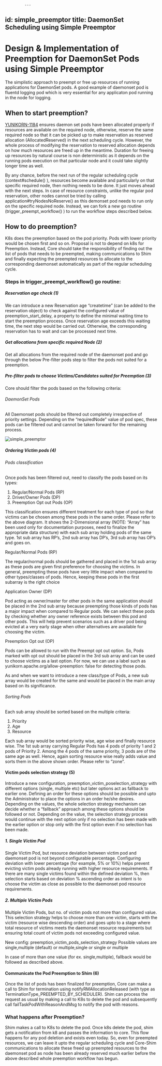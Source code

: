              ---
id: simple_preemptor
title: DaemonSet Scheduling using Simple Preemptor
---

<!--
 * Licensed to the Apache Software Foundation (ASF) under one
 * or more contributor license agreements. See the NOTICE file
 * distributed with this work for additional information
 * regarding copyright ownership. The ASF licenses this file
 * to you under the Apache License, Version 2.0 (the
 * "License"); you may not use this file except in compliance
 * with the License. You may obtain a copy of the License at
 *
 * http://www.apache.org/licenses/LICENSE-2.0
 *
 * Unless required by applicable law or agreed to in writing, software
 * distributed under the License is distributed on an "AS IS" BASIS,
 * WITHOUT WARRANTIES OR CONDITIONS OF ANY KIND, either express or implied.
 * See the License for the specific language governing permissions and
 * limitations under the License.
 -->
# Design & Implementation of Preemption for DaemonSet Pods using Simple Preemptor

The simplistic approach to preempt or free up resources of running applications for DaemonSet pods. A good example of daemonset pod is fluentd logging pod which is very essential for any applicaton pod running in the node for logging.

## When to start preemption?
[YUNIKORN-1184](https://issues.apache.org/jira/browse/YUNIKORN-1184) ensures daemon set pods have been allocated properly if resources are available on the required node, otherwise, reserve the same required node so that it can be picked up to make reservation as reserved allocation (AllocatedReserved) in the next scheduling cycle. However, the whole process of modifying the reservation to reserved allocation depends on how much resources are freed up in the meantime. Duration for freeing up resources by natural course is non deterministic as it depends on the running pods execution on that particular node and it could take slightly longer time as well.

By any chance, before the next run of the regular scheduling cycle (context#schedule() ), resources become available and particularly on that specific required node, then nothing needs to be done. It just moves ahead with the next steps. In case of resource constraints, unlike the regular pod reservation, other nodes cannot be tried by calling application#tryNodesNoReserve() as this demonset pod needs to run only on the specific required node. Instead, we can fork a new go routine (trigger_preempt_workflow() ) to run the workflow steps described below.


## How to do preemption?
K8s does the preemption based on the pod priority. Pods with lower priority would be chosen first and so on. Proposal is not to depend on k8s for Preemption. Instead, Core should take the responsibility of finding out the list of pods that needs to be preempted, making communications to Shim and finally expecting the preempted resources to allocate to the corresponding daemonset automatically as part of the regular scheduling cycle.

### Steps in trigger_preempt_workflow() go routine:

##### Reservation age check (1)
We can introduce a new Reservation age “createtime” (can be added to the reservation object) to check against the configured value of preemption_start_delay, a property to define the minimal waiting time to start the preemption process. Once reservation age exceeds this waiting time, the next step would be carried out. Otherwise, the corresponding reservation has to wait and can be processed next time.

##### Get allocations from specific required Node (2)
Get all allocations from the required node of the daemonset pod and go through the below Pre-filter pods step to filter the pods not suited for a preemption.

##### Pre-filter pods to choose Victims/Candidates suited for Preemption (3)

Core should filter the pods based on the following criteria:

###### DaemonSet Pods

All Daemonset pods should be filtered out completely irrespective of priority settings. Depending on the “requiredNode” value of pod spec, these pods can be filtered out and cannot be taken forward for the remaining process.

![simple_preemptor](./../assets/simple_preemptor.png)

##### Ordering Victim pods (4)

###### Pods classification

Once pods has been filtered out, need to classify the pods based on its types:

1. Regular/Normal Pods (RP)
2. Driver/Owner Pods (DP)
3. Preemption Opt out Pods (OP)

This classification ensures different treatment for each type of pod so that victims can be chosen among these pods in the same order. Please refer to the above diagram. It shows the 2-Dimensional array (NOTE: “Array” has been used only for documentation purposes, need to finalize the appropriate data structure) with each sub array holding pods of the same type. 1st sub array has RP’s, 2nd sub array has DP’s, 3rd sub array has OP’s and goes on.

Regular/Normal Pods (RP)

The regular/normal pods should be gathered and placed in the 1st sub array as these pods are given first preference for choosing the victims. In general, preempting these pods have very little impact when compared to other types/classes of pods. Hence, keeping these pods in the first subarray is the right choice

Application Owner (DP)

Pod acting as owner/master for other pods in the same application should be placed in the 2nd sub array because preempting those kinds of pods has a major impact when compared to Regular pods. We can select these pods by checking whether any owner reference exists between this pod and other pods. This will help prevent scenarios such as a driver pod being evicted at a very early stage when other alternatives are available for choosing the victim.

Preemption Opt out (OP)

Pods can be allowed to run with the Preempt opt out option. So, Pods marked with opt out should be placed in the 3rd sub array and can be used to choose victims as a last option. For now, we can use a label such as yunikorn.apache.org/allow-preemption: false for detecting those pods.


As and when we want to introduce a new class/type of Pods, a new sub array would be created for the same and would be placed in the main array based on its significance.

###### Sorting Pods

Each sub array should be sorted based on the multiple criteria:

1. Priority
2. Age
3. Resource

Each sub array would be sorted priority wise, age wise and finally resource wise. The 1st sub array carrying Regular Pods has 4 pods of priority 1 and 2 pods of Priority 2. Among the 4 pods of the same priority, 3 pods are of the same age as well. Hence, again sorting resource wise really adds value and sorts them in the above shown order. Please refer to “zone”.

#### Victim pods selection strategy (5)

Introduce a new configuration, preemption_victim_poselection_strategy with different options (single, multiple etc) but later options act as fallback to earlier one. Defining an order for these options should be possible and upto the Administrator to place the options in an order he/she desires. Depending on the values, the whole selection strategy mechanism can decide whether a “fallback” approach among these options should be followed or not. Depending on the value, the selection strategy process would continue with the next option only if no selection has been made with the earlier option or stop only with the first option even if no selection has been made.

##### 1. Single Victim Pod

Single Victim Pod, but resource deviation between victim pod and daemonset pod is not beyond configurable percentage. Configuring deviation with lower percentage (for example, 5% or 10%) helps prevent evicting victim pods already running with higher resource requirements. If there are many single victims found within the defined deviation %, then selection starts based on deviation % ascending order as intent is to choose the victim as close as possible to the daemonset pod resource requirements.

##### 2. Multiple Victim Pods

Multiple Victim Pods, but no. of victim pods not more than configured value. This selection strategy helps to choose more than one victim, starts with the victim (resource wise descending order) and goes upto to a stage where total resource of victims meets the daemonset resource requirements but ensuring total count of victim pods not exceeding configured value.

New config: preemption_victim_pods_selection_strategy
Possible values are single,multiple (default) or multiple,single or single or multiple

In case of more than one value (for ex. single,multiple), fallback would be followed as described above.

#### Communicate the Pod Preemption to Shim (6)

Once the list of pods has been finalized for preemption, Core can make a call to Shim for termination using notifyRMAllocationReleased (with type as TerminationType_PREEMPTED_BY_SCHEDULER). Shim can process the request as usual by making a call to K8s to delete the pod and subsequently call failTaskPodWithReasonAndMsg to notify the pod with reasons.

### What happens after Preemption?

Shim makes a call to K8s to delete the pod. Once k8s delete the pod, shim gets a notification from k8 and passes the information to core. This flow happens for any pod deletion and exists even today. So, even for preempted resources, we can leave it upto the regular scheduling cycle and Core-Shim communications to allocate these freed up preempted resources to the daemonset pod as node has been already reserved much earlier before the above described whole preemption workflow has begun.